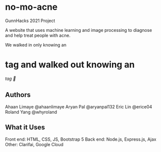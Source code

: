 # no-mo-acne

GunnHacks 2021 Project

A website that uses machine learning and image processing to diagnose and help treat people with acne.

We walked in only knowing an <h1> tag and walked out knowing an <h6> tag 😤

## Authors
Ahaan Limaye @ahaanlimaye
Aryan Pal @aryanpal132
Eric Lin @erice04
Roland Yang @whyroland

## What it Uses

Front end: HTML, CSS, JS, Bootstrap 5
Back end: Node.js, Express.js, Ajax
Other: Clarifai, Google Cloud

